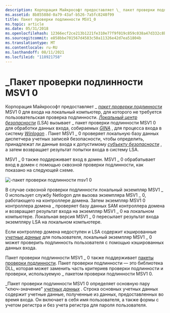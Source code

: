 ```yaml
---
description: Корпорация Майкрософт предоставляет \_ пакет проверки подлинности MSV1 0 для входа на локальный компьютер, для которого не требуется пользовательская проверка подлинности.
ms.assetid: 8b85588d-0a79-43af-b526-7a5fc8248f99
title: Пакет проверки подлинности MSV1_0
ms.topic: article
ms.date: 05/31/2018
ms.openlocfilehash: 12366ecf2ce213b1221fe310e77f9f019c859c038a47d332c8b702639662bc53
ms.sourcegitcommit: e858bbe701567d4583c50a11326e42d7ea51804b
ms.translationtype: MT
ms.contentlocale: ru-RU
ms.lasthandoff: 08/11/2021
ms.locfileid: "118921758"
---
```

# <a name="msv1_0-authentication-package"></a>\_Пакет проверки подлинности MSV1 0

Корпорация Майкрософт предоставляет \_ [*пакет проверки подлинности*](../secgloss/a-gly.md) MSV1 0 для входа на локальный компьютер, для которого не требуется пользовательская проверка подлинности. [*Локальный центр безопасности*](../secgloss/l-gly.md) (LSA) вызывает \_ пакет проверки подлинности MSV1 0 для обработки данных входа, собираемых [*GINA*](../secgloss/g-gly.md) , для процесса входа в систему [*Winlogon*](../secgloss/w-gly.md) . Пакет MSV1 \_ 0 проверяет локальную базу данных диспетчера учетных записей безопасности, чтобы определить, принадлежат ли данные входа к допустимому [*субъекту безопасности*](../secgloss/s-gly.md) , а затем возвращает результат попытки входа в систему LSA.

MSV1 \_ 0 также поддерживает вход в домен. MSV1 \_ 0 обрабатывает вход в домен с помощью сквозной проверки подлинности, как показано на следующей схеме.

![\-пакет проверки подлинности msv1 0](images/lsaint4.png)

В случае сквозной проверки подлинности локальный экземпляр MSV1 \_ 0 использует службу Netlogon для вызова экземпляра MSV1 \_ 0, работающего на контроллере домена. Затем экземпляр MSV1 0 контроллера домена \_ проверяет базу данных SAM контроллера домена и возвращает результат входа на экземпляр MSV1 \_ 0 на локальном компьютере. Локальная версия MSV1 \_ 0 пересылает результат входа экземпляру LSA на локальном компьютере.

Если контроллер домена недоступен и LSA содержит кэшированные [*учетные данные*](../secgloss/c-gly.md) для пользователя, локальный экземпляр MSV1 \_ 0 может проверить подлинность пользователя с помощью кэшированных данных входа.

Пакет проверки подлинности MSV1 \_ 0 также поддерживает [пакеты проверки подлинности](subauthentication-packages.md). Пакет проверки подлинности — это библиотека DLL, которая может заменить часть критериев проверки подлинности и проверки, используемую \_ пакетом проверки подлинности MSV1 0.

\_Пакет проверки подлинности MSV1 0 определяет основную пару "ключ-значение" [*учетных данных*](../secgloss/p-gly.md) . Строка основных учетных данных содержит учетные данные, полученные из данных, предоставленных во время входа. Он включает в себя имя пользователя, а также формы с учетом регистра и без учета регистра для пароля пользователя.

 

 
